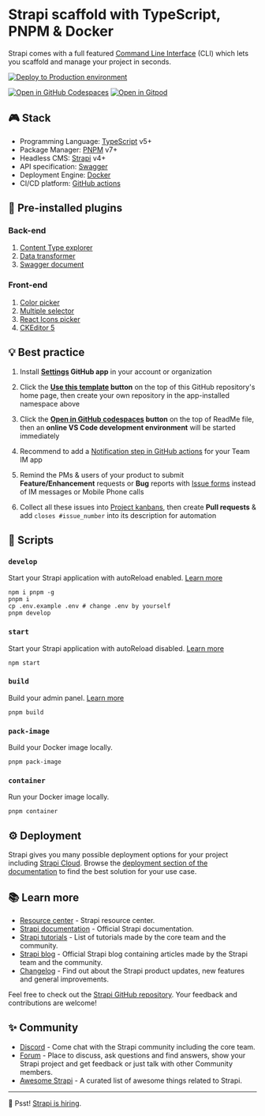 # Strapi scaffold with TypeScript, PNPM & Docker

Strapi comes with a full featured [Command Line Interface][1] (CLI) which lets you scaffold and manage your project in seconds.

[![Deploy to Production environment](https://github.com/idea2app/Strapi-PNPM-Docker-ts/actions/workflows/deploy-production.yml/badge.svg)][2]

[![Open in GitHub Codespaces](https://github.com/codespaces/badge.svg)][3]
[![Open in Gitpod](https://gitpod.io/button/open-in-gitpod.svg)][4]

## 🎮 Stack

- Programming Language: [TypeScript][5] v5+
- Package Manager: [PNPM][6] v7+
- Headless CMS: [Strapi][7] v4+
- API specification: [Swagger][8]
- Deployment Engine: [Docker][9]
- CI/CD platform: [GitHub actions][10]

## 🔌 Pre-installed plugins

### Back-end

1.  [Content Type explorer][11]
2.  [Data transformer][12]
3.  [Swagger document][13]

### Front-end

1.  [Color picker][14]
2.  [Multiple selector][15]
3.  [React Icons picker][16]
4.  [CKEditor 5][17]

## 💡 Best practice

1.  Install **[Settings][18] GitHub app** in your account or organization

2.  Click the **[Use this template][19] button** on the top of this GitHub repository's home page, then create your own repository in the app-installed namespace above

3.  Click the **[Open in GitHub codespaces][20] button** on the top of ReadMe file, then an **online VS Code development environment** will be started immediately

4.  Recommend to add a [Notification step in GitHub actions][21] for your Team IM app

5.  Remind the PMs & users of your product to submit **Feature/Enhancement** requests or **Bug** reports with [Issue forms][22] instead of IM messages or Mobile Phone calls

6.  Collect all these issues into [Project kanbans][23], then create **Pull requests** & add `closes #issue_number` into its description for automation

## 🚀 Scripts

### `develop`

Start your Strapi application with autoReload enabled. [Learn more][24]

```shell
npm i pnpm -g
pnpm i
cp .env.example .env # change .env by yourself
pnpm develop
```

### `start`

Start your Strapi application with autoReload disabled. [Learn more][25]

```shell
npm start
```

### `build`

Build your admin panel. [Learn more][26]

```shell
pnpm build
```

### `pack-image`

Build your Docker image locally.

```shell
pnpm pack-image
```

### `container`

Run your Docker image locally.

```shell
pnpm container
```

## ⚙️ Deployment

Strapi gives you many possible deployment options for your project including [Strapi Cloud][27]. Browse the [deployment section of the documentation][28] to find the best solution for your use case.

## 📚 Learn more

- [Resource center][29] - Strapi resource center.
- [Strapi documentation][30] - Official Strapi documentation.
- [Strapi tutorials][31] - List of tutorials made by the core team and the community.
- [Strapi blog][32] - Official Strapi blog containing articles made by the Strapi team and the community.
- [Changelog][33] - Find out about the Strapi product updates, new features and general improvements.

Feel free to check out the [Strapi GitHub repository][34]. Your feedback and contributions are welcome!

## ✨ Community

- [Discord][35] - Come chat with the Strapi community including the core team.
- [Forum][36] - Place to discuss, ask questions and find answers, show your Strapi project and get feedback or just talk with other Community members.
- [Awesome Strapi][37] - A curated list of awesome things related to Strapi.

---

🤫 Psst! [Strapi is hiring][38].

[1]: https://docs.strapi.io/dev-docs/cli
[2]: https://github.com/idea2app/Strapi-PNPM-Docker-ts/actions/workflows/deploy-production.yml
[3]: https://codespaces.new/idea2app/Strapi-PNPM-Docker-ts
[4]: https://gitpod.io/?autostart=true#https://github.com/idea2app/Strapi-PNPM-Docker-ts
[5]: https://www.typescriptlang.org/
[6]: https://pnpm.io/
[7]: https://strapi.io/
[8]: https://swagger.io/
[9]: https://www.docker.com/
[10]: https://github.com/features/actions
[11]: https://github.com/shahriarkh/strapi-content-type-explorer
[12]: https://github.com/ComfortablyCoding/strapi-plugin-transformer
[13]: https://github.com/strapi/strapi/tree/develop/packages/plugins/documentation
[14]: https://github.com/strapi/strapi/tree/develop/packages/plugins/color-picker
[15]: https://github.com/Zaydme/strapi-plugin-multi-select
[16]: https://github.com/DanielPantle/strapi-plugin-react-icons
[17]: https://github.com/ckeditor/strapi-plugin-ckeditor
[18]: https://github.com/apps/settings
[19]: https://github.com/new?template_name=Next-Bootstrap-ts&template_owner=idea2app
[20]: https://codespaces.new/idea2app/Next-Bootstrap-ts
[21]: https://github.com/kaiyuanshe/kaiyuanshe.github.io/blob/bb4675a56bf1d6b207231313da5ed0af7cf0ebd6/.github/workflows/pull-request.yml#L32-L56
[22]: https://github.com/idea2app/Next-Bootstrap-ts/issues/new/choose
[23]: https://github.com/idea2app/Next-Bootstrap-ts/projects
[24]: https://docs.strapi.io/dev-docs/cli#strapi-develop
[25]: https://docs.strapi.io/dev-docs/cli#strapi-start
[26]: https://docs.strapi.io/dev-docs/cli#strapi-build
[27]: https://cloud.strapi.io/
[28]: https://docs.strapi.io/dev-docs/deployment
[29]: https://strapi.io/resource-center
[30]: https://docs.strapi.io/
[31]: https://strapi.io/tutorials
[32]: https://strapi.io/blog
[33]: https://strapi.io/changelog
[34]: https://github.com/strapi/strapi
[35]: https://discord.strapi.io/
[36]: https://forum.strapi.io/
[37]: https://github.com/strapi/awesome-strapi
[38]: https://strapi.io/careers
